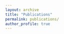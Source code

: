 ```yaml
---
layout: archive
title: "Publications"
permalink: publications/
author_profile: true
---
```


<!-- {% if author.googlescholar %}
  You can also find my articles on <u><a href="{{author.googlescholar}}">my Google Scholar profile</a>.</u>
{% endif %}

{% include base_path %}

Kejsi Take, Jordyn Young, **Rasika Bhalerao**, Kevin Gallagher, Andrea Forte, Damon McCoy, and Rachel Greenstadt,
"[What to Expect When You’re Accessing: An Exploration of User Privacy Rights in People Search Websites](https://doi.org/10.56553/popets-2024-0118)," Proceedings on Privacy Enhancing Technologies Symposium **(PoPETS 2024)**.

**Rasika Bhalerao**, "[My Learnings from Allowing Large Language Models in Introductory Computer Science Classes](https://drive.google.com/file/d/17l5toGaSJ0KjaKqov-FlduO8tX2sg3WN/view?usp=sharing)," ACM Technical Symposium on Computer Science Education **(SIGCSE 2024)**.

Rosanna Bellini, Kevin Lee, Megan A. Brown, Jeremy Shaffer, **Rasika Bhalerao**, and Thomas Ristenpart,
"[The Digital-Safety Risks of Financial Technologies for Survivors of Intimate Partner Violence](https://www.usenix.org/conference/usenixsecurity23/presentation/bellini)," 32nd USENIX Security Symposium **(Usenix 2023)**. [(Preprint)](https://www.rosiebellini.com/digital-safety/)


Tomasz Korbak, Kejian Shi, Angelica Chen, **Rasika Bhalerao**, Christopher Buckley, Jason Phang, Samuel Bowman, and Ethan Perez, "[Pretraining Language Models with Human Preferences](https://proceedings.mlr.press/v202/korbak23a.html)," The Fortieth International Conference on Machine Learning **(ICML 2023)**. [(Preprint)](https://arxiv.org/abs/2302.08582)

**Rasika Bhalerao**, Nora McDonald, Hanna Barakat, Vaughn Hamilton, Damon McCoy\*, and Elissa M. Redmiles\*,
"[Ethics and Efficacy of Unsolicited Anti-Trafficking SMS Outreach](https://dl.acm.org/doi/abs/10.1145/3555083)," Proceedings of the ACM Conference on
Computer-Supported Cooperative Work and Social Computing **(CSCW 2022)**. **Recognition for contribution to Diversity and Inclusion** [(Presentation recording)](https://www.youtube.com/watch?v=vYbHjA8LgWc) [(Preprint)](https://arxiv.org/abs/2202.09527)

**Rasika Bhalerao** and Damon McCoy,
"[An Analysis of Terms of Service and Official Policies with Respect to Sex Work](https://drive.google.com/file/d/1JV_0ALmFSrrhISKcWs3LivvcG_ADiYnR/view?usp=sharing)," IEEE International Symposium on Technology and Society 2022 **(ISTAS 2022)**. [(Slides)](https://drive.google.com/file/d/1sx2Lo0d7v_ovXqtpIShW7QJP70uqTAM4/view?usp=sharing)

**Rasika Bhalerao**, Damon McCoy, "[Libel Inc: An Analysis of the Libel Site Ecosystem](https://www.computer.org/csdl/proceedings-article/euros&pw/2022/956000a129/1EygzEFr8L6)," IEEE European Symposium on Security and Privacy Workshop on Attackers and Cyber-Crime Operations **(WACCO 2022)**. [(Slides)](https://docs.google.com/presentation/d/1n5Fcw9ISfgFlQDkyCCx4ljL7QIPYLIIC7G7CX6FpZuE/edit?usp=drivesdk) [(Preprint)](https://drive.google.com/file/d/1aYwyTyfUsRlp3vVyB-RAkb-fzexexIk5/view?usp=sharing) [(Open reviews)](https://github.com/wacco-workshop/WACCO/blob/main/WACCO-2022/%5B6352%5D%20Libel%20Inc_%20An%20Analysis%20of%20the%20Libel%20Site%20Ecosystem_.pdf)

<b>Rasika Bhalerao\*</b>, Vaughn Hamilton\*, Allison McDonald\*, Elissa M. Redmiles\*, Angelika Strohmayer\*, "[Ethical Practices for Security Research with At-Risk Populations](https://elissaredmiles.com/research/ethics_2022.pdf)," IEEE European Symposium on Security and Privacy International Workshop on Ethics in Computer Security **(EthiCS 2022)**. **Best paper award** [(Slides)](https://docs.google.com/presentation/d/10hddEUQEcMnr824fuoNDQtMKbf-rf0Bll2PJpayDH7o/edit?usp=drivesdk) [(IEEE page)](https://www.computer.org/csdl/proceedings-article/euros&pw/2022/956000a546/1EygClQT9D2)

**PhD Dissertation**, "Analyzing Harms of Online Platform and Policy Design," New York University Tandon School of Engineering, Advised by Damon McCoy, PhD. 2022. [(Dissertation)](https://www.proquest.com/docview/2670010306/2F77700E19FF4509PQ/2) [(Defense Slides)](https://drive.google.com/file/d/1_l8-v1fDbGzs7p_nfRS-3rH4gwv1EGs2/view?usp=sharing)

**Rasika Bhalerao**, Mohammad Al-Rubaie, Anand Bhaskar, Igor Markov, "[Data-Driven Mitigation of
Adversarial Text Perturbation](https://arxiv.org/abs/2202.09483)," The AAAI-22 Workshop on Artificial Intelligence for Cyber Security **(AICS 2022)**

Nikita Nangia\*, Clara Vania\*, <b>Rasika Bhalerao\*</b>
, Samuel R. Bowman, “[CrowS-Pairs: A Challenge Dataset for Measuring Social Biases in Masked Language Models](https://www.aclweb.org/anthology/2020.emnlp-main.154),” Proceedings of the 2020 Conference on Empirical Methods in Natural Language Processing **(EMNLP 2020)**. **[NYU Press: Researchers Spot Origins of Stereotyping in AI Language Technologies](https://www.nyu.edu/about/news-publications/news/2020/october/researchers-spot-origins-of-stereotyping-in-ai-language-technolo.html)**

Maxwell Aliapoulios, Cameron Ballard, **Rasika Bhalerao**, Tobias Lauinger, Damon McCoy, "[Swiped: Analyzing Ground-truth Data of a Marketplace for Stolen Debit and Credit Cards](https://www.usenix.org/conference/usenixsecurity21/presentation/aliapoulios)," Proceedings of the 2021 USENIX Security Symposium **(Usenix 2021)**. **[NYU Press: Tandon team shines light on roiling market for stolen debit and credit cards](https://engineering.nyu.edu/news/tandon-team-shines-light-roiling-market-stolen-debit-and-credit-cards)**. **[Krebs on Security: Here’s Why Credit Card Fraud is Still a Thing](https://krebsonsecurity.com/2020/07/heres-why-credit-card-fraud-is-still-a-thing/)**

**Rasika Bhalerao**, Maxwell Aliapoulios, Ilia Shumailov, Sadia Afroz and Damon McCoy, “[Mapping the Underground: Supervised Discovery of Cybercrime Supply Chains](https://ieeexplore.ieee.org/document/9037582),” 2019 APWG Symposium on Electronic Crime Research **(eCrime 2019)**. **Honorable mention for best paper award** [(Preprint)](http://damonmccoy.com/papers/ecrime2019.pdf)

Victoria Chayes, Kevin Miller, **Rasika Bhalerao**, Jiajie Luo, Wei Zhu, Andrea L. Bertozzi, Wenzhi Liao, Stanley Osher, “[Pre-processing and classification of hyperspectral imagery via selective inpainting](https://www.math.ucla.edu/~bertozzi/papers/ICASSP2017-final.pdf),” 2017 IEEE International Conference on Acoustics, Speech and Signal Processing **(ICASSP 2017)**, New Orleans, LA, 2017, pp. 6195-6199, doi: 10.1109/ICASSP.2017.7953347.

\* indicates equal contribution. -->

